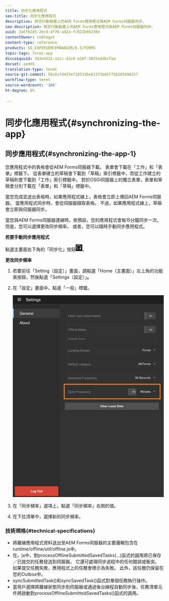 ```yaml
---
title: 同步化應用程式
seo-title: 同步化應用程式
description: 將您行動裝置上的AEM Forms應用程式與AEM Forms伺服器同步。
seo-description: 將您行動裝置上的AEM Forms應用程式與AEM Forms伺服器同步。
uuid: 3a6fb2d5-2ec4-4f78-a42a-fc921b66238e
contentOwner: robhagat
content-type: reference
products: SG_EXPERIENCEMANAGER/6.5/FORMS
topic-tags: forms-app
discoiquuid: 393e4332-a2cc-42c8-a18f-3035addbcfaa
docset: aem65
translation-type: tm+mt
source-git-commit: 56c6cfd437ef185336e81373bd5f758205b96317
workflow-type: tm+mt
source-wordcount: '386'
ht-degree: 0%

---
```



# 同步化應用程式{#synchronizing-the-app}

## 同步應用程式{#synchronizing-the-app-1}

您應用程式中的表格會從AEM Forms伺服器下載。 表單會下載在「工作」和「表單」標籤下。 從表單建立的草稿會下載到「草稿」索引標籤中，而從工作建立的草稿則會下載到「工作」索引標籤中。 對於OSGi伺服器上的獨立表單，表單和草稿會分別下載在「表單」和「草稿」標籤中。

當您完成並送出表格時，如果應用程式線上，表格會立即上傳回AEM Forms伺服器。 當應用程式同步時，會從伺服器擷取表格。 不過，如果應用程式線上，草稿會立即與伺服器同步。

當您與AEM Forms伺服器連線時，依預設，您的應用程式會每15分鐘同步一次。 但是，您可以選擇更改同步頻率。 或者，您可以隨時手動同步應用程式。

**若要手動同步應用程式**

點選主畫面右下角的「同步化」按鈕![sync-app](assets/sync-app.png)。

**更改同步頻率**

1. 若要前往「Setting（設定）」畫面，請點選「Home（主畫面）」左上角的功能表按鈕，然後點選「Settings（設定）」**。**
1. 在「設定」畫面中，點選「一般」標籤。

   ![「常規設定」窗口中的同步頻率設定](assets/gen-settings-2.png)

1. 在「同步頻率」選項上，點選「同步頻率」右側的值。
1. 在下拉清單中，選擇新的同步頻率。

### 技術規格{#technical-specifications}

* 將離線應用程式資料送出至AEM Forms伺服器的主要邏輯包含在runtime/offline/util/offline.js中。
* 在。js中，對processOfflineSubmittedSavedTasks(...)函式的調用將已保存／已提交的任務發送到伺服器。 它還可處理同步過程中的任何錯誤或衝突。 如果提交任務失敗，應用程式上的任務會標示為失敗。 此外，該任務仍保留在您的Outbox中。
* syncSubmittedTask()和syncSavedTask()函式對單個任務執行操作。
* 當用戶選擇將離線狀態同步到伺服器或通過後台線程自動同步後，任務清單元件將啟動對processOfflineSubmittedSavedTasks()函式的調用。
